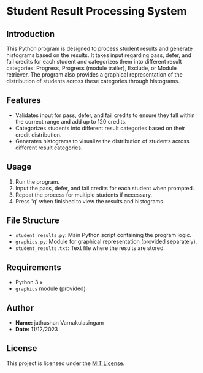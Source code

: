 # Student Result Processing System

## Introduction

This Python program is designed to process student results and generate histograms based on the results. It takes input regarding pass, defer, and fail credits for each student and categorizes them into different result categories: Progress, Progress (module trailer), Exclude, or Module retriever. The program also provides a graphical representation of the distribution of students across these categories through histograms.

## Features

- Validates input for pass, defer, and fail credits to ensure they fall within the correct range and add up to 120 credits.
- Categorizes students into different result categories based on their credit distribution.
- Generates histograms to visualize the distribution of students across different result categories.

## Usage

1. Run the program.
2. Input the pass, defer, and fail credits for each student when prompted.
3. Repeat the process for multiple students if necessary.
4. Press 'q' when finished to view the results and histograms.

## File Structure

- `student_results.py`: Main Python script containing the program logic.
- `graphics.py`: Module for graphical representation (provided separately).
- `student_results.txt`: Text file where the results are stored.

## Requirements

- Python 3.x
- `graphics` module (provided)

## Author

- **Name:** jathushan Varnakulasingam
- **Date:** 11/12/2023

## License

This project is licensed under the [MIT License](LICENSE).
